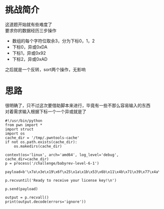# 挑战简介
这道题开始就有些难度了  
要求你的数据经历三步操作  
- 数组的每个字符位取余3，分为下标0，1，2
- 下标0，异或0xDA
- 下标1，异或0x92
- 下标2，异或0xAD

之后就是一个反转，sort两个操作，无影响  

# 思路
很明确了，只不过这次要借助脚本来进行，毕竟有一些不那么容易输入的东西  
对着需求输入根据下标一个一个异或就是了  
```
#!/usr/bin/python
from pwn import *
import struct
import os
cache_dir = '/tmp/.pwntools-cache'
if not os.path.exists(cache_dir):
    os.makedirs(cache_dir)

context(os='linux', arch='amd64', log_level='debug', cache_dir=cache_dir)
p = process('/challenge/babyrev-level-6-1')

payload=b'\x7a\x3e\x19\x6f\x25\x1a\x1b\x53\x6b\x11\x4b\x71\x39\x77\x4a\x32\x79\x56'

p.recvuntil('Ready to receive your license key!\n')

p.send(payload)

output = p.recvall()
print(output.decode(errors='ignore'))

```
